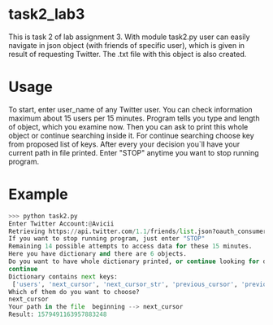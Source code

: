 # task2_lab3
This is task 2 of lab assignment 3.
With module task2.py user can easily navigate in json object (with friends of specific user), 
which is given in result of requesting Twitter. The .txt file with this object is also created.

# Usage
To start, enter user_name of any Twitter user. You can check information maximum about 15 users per 15 minutes. 
Program tells you type and length of object, which you examine now. Then you can ask to print this whole 
object or continue searching inside it. For continue searching choose key from proposed list of keys.
After every your decision you`ll have your current path in file printed. 
Enter "STOP" anytime you want to stop running program.

# Example 
```python
>>> python task2.py
Enter Twitter Account:@Avicii
Retrieving https://api.twitter.com/1.1/friends/list.json?oauth_consumer_key=wD0ffDg0nQHvlIbZdw4531g1L&oauth_timestamp=1582489543&oauth_nonce=23997528&oauth_version=1.0&screen_name=%40Avicii&count=10&oauth_token
If you want to stop running program, just enter "STOP"
Remaining 14 possible attempts to access data for these 15 minutes.
Here you have dictionary and there are 6 objects.
Do you want to have whole dictionary printed, or continue looking for data inside this dictionary? Please enter 'printing' for printing whole dictionary and 'continue' for continue searching.
continue
Dictionary contains next keys:
 ['users', 'next_cursor', 'next_cursor_str', 'previous_cursor', 'previous_cursor_str', 'total_count']
Which of them do you want to choose?
next_cursor
Your path in the file  beginning --> next_cursor
Result: 1579491163957883248
